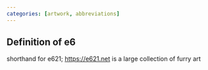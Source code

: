 ```yaml
---
categories: [artwork, abbreviations]
---
```

## Definition of e6

shorthand for e621; https://e621.net is a large collection of furry art
